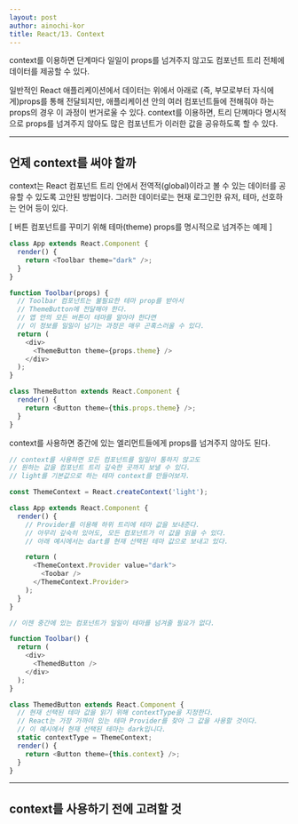 ```yaml
---
layout: post
author: ainochi-kor
title: React/13. Context
---
```


context를 이용하면 단계마다 일일이 props를 넘겨주지 않고도 컴포넌트 트리 전체에 데이터를 제공할 수 있다.  
  
일반적인 React 애플리케이션에서 데이터는 위에서 아래로 (즉, 부모로부터 자식에게)props를 통해 전달되지만, 애플리케이션 안의 여러 컴포넌트들에 전해줘야 하는 props의 경우 이 과정이 번거로울 수 있다. context를 이용하면, 트리 단꼐마다 명시적으로 props를 넘겨주지 않아도 많은 컴포넌트가 이러한 값을 공유하도록 할 수 있다.

---

## 언제 context를 써야 할까

context는 React 컴포넌트 트리 안에서 전역적(global)이라고 볼 수 있는 데이터를 공유할 수 있도록 고안된 방법이다. 그러한 데이터로는 현재 로그인한 유저, 테마, 선호하는 언어 등이 있다.  

[ 버튼 컴포넌트를 꾸미기 위해 테마(theme) props를 명시적으로 넘겨주는 예제 ]

``` js
class App extends React.Component {
  render() {
    return <Toolbar theme="dark" />;
  }
}

function Toolbar(props) {
  // Toolbar 컴포넌트는 불필요한 테마 prop를 받아서
  // ThemeButton에 전달해야 한다.
  // 앱 안의 모든 버튼이 테마를 알아야 한다면
  // 이 정보를 일일이 넘기는 과정은 매우 곤혹스러울 수 있다.
  return (
    <div>
      <ThemeButton theme={props.theme} />
    </div>
  );
}

class ThemeButton extends React.Component {
  render() {
    return <Button theme={this.props.theme} />;
  }
}
```

context를 사용하면 중간에 있는 엘리먼트들에게 props를 넘겨주지 않아도 된다.

``` js
// context를 사용하면 모든 컴포넌트를 일일이 통하지 않고도
// 원하는 값을 컴포넌트 트리 깊숙한 곳까지 보낼 수 있다.
// light를 기본값으로 하는 테마 context를 만들어보자.

const ThemeContext = React.createContext('light');

class App extends React.Component {
  render() {
    // Provider를 이용해 하위 트리에 테마 값을 보내준다.
    // 아무리 깊숙히 있어도, 모든 컴포넌트가 이 값을 읽을 수 있다.
    // 아래 예시에서는 dart를 현재 선택된 테마 값으로 보내고 있다.

    return (
      <ThemeContext.Provider value="dark">
        <Toobar />
      </ThemeContext.Provider>
    );
  }
}

// 이젠 중간에 있는 컴포넌트가 일일이 테마를 넘겨줄 필요가 없다.

function Toolbar() {
  return (
    <div>
      <ThemedButton />
    </div>
  );
}

class ThemedButton extends React.Component {
  // 현재 선택된 테마 값을 읽기 위해 contextType을 지정한다.
  // React는 가장 가까이 있는 테마 Provider를 찾아 그 값을 사용할 것이다.
  // 이 예시에서 현재 선택된 테마는 dark입니다.
  static contextType = ThemeContext;
  render() {
    return <Button theme={this.context} />;
  }
}
```

---

## context를 사용하기 전에 고려할 것

